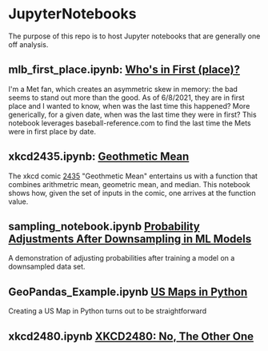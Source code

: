 # JupyterNotebooks
The purpose of this repo is to host Jupyter notebooks that are generally one off analysis.

## mlb_first_place.ipynb: [Who's in First (place)?](https://www.meninderpurewal.com/data-meandering/whos-in-first)
I'm a Met fan, which creates an asymmetric skew in memory: the bad seems to stand out more than the good.  As of 6/8/2021, they are in first place and I wanted to know, when was the last time this happened?  More generically, for a given date, when was the last time they were in first?  This notebook leverages baseball-reference.com to find the last time the Mets were in first place by date. 

## xkcd2435.ipynb: [Geothmetic Mean](https://www.meninderpurewal.com/data-meandering/geothmetic-meandian)
The xkcd comic [2435](https://xkcd.com/2435/) "Geothmetic Mean" entertains us with a function that combines arithmetric mean, geometric mean, and median.  This notebook shows how, given the set of inputs in the comic, one arrives at the function value.



## sampling_notebook.ipynb [Probability Adjustments After Downsampling in ML Models]()
A demonstration of adjusting probabilities after training a model on a downsampled data set.

## GeoPandas_Example.ipynb [US Maps in Python](https://www.meninderpurewal.com/data-meandering/us-maps-in-python)
Creating a US Map in Python turns out to be straightforward

## xkcd2480.ipynb [XKCD2480: No, The Other One]()